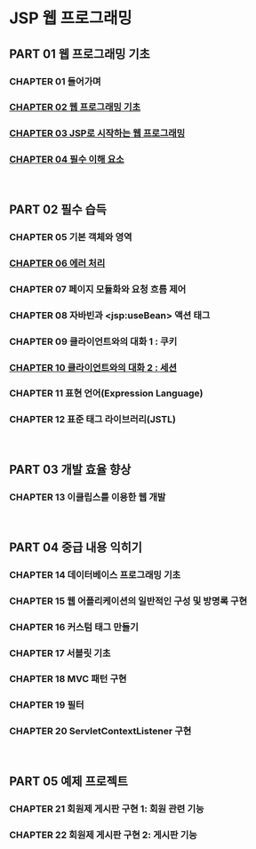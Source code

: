 # JSP 웹 프로그래밍 
## PART 01 웹 프로그래밍 기초
### CHAPTER 01 들어가며
### [CHAPTER 02 웹 프로그래밍 기초](https://github.com/ikkjun/Backend/tree/main/JSP/Chapter2)
### [CHAPTER 03 JSP로 시작하는 웹 프로그래밍](https://github.com/ikkjun/Backend/tree/main/JSP/Chapter3)
### [CHAPTER 04 필수 이해 요소](https://github.com/ikkjun/Backend/tree/main/JSP/Chapter4)
<br>

## PART 02 필수 습득
### CHAPTER 05 기본 객체와 영역
### [CHAPTER 06 에러 처리](https://github.com/ikkjun/Backend/tree/main/JSP/Chapter6)
### CHAPTER 07 페이지 모듈화와 요청 흐름 제어  
### CHAPTER 08 자바빈과 \<jsp:useBean> 액션 태그
### CHAPTER 09 클라이언트와의 대화 1 : 쿠키
### [CHAPTER 10 클라이언트와의 대화 2 : 세션](https://github.com/ikkjun/Backend/tree/main/JSP/Chapter10)
### CHAPTER 11 표현 언어(Expression Language)
### CHAPTER 12 표준 태그 라이브러리(JSTL)
<br>

## PART 03 개발 효율 향상
### CHAPTER 13 이클립스를 이용한 웹 개발
<br>

## PART 04 중급 내용 익히기
### CHAPTER 14 데이터베이스 프로그래밍 기초
### CHAPTER 15 웹 어플리케이션의 일반적인 구성 및 방명록 구현
### CHAPTER 16 커스텀 태그 만들기
### CHAPTER 17 서블릿 기초
### CHAPTER 18 MVC 패턴 구현
### CHAPTER 19 필터
### CHAPTER 20 ServletContextListener 구현
<br>

## PART 05 예제 프로젝트
### CHAPTER 21 회원제 게시판 구현 1: 회원 관련 기능
### CHAPTER 22 회원제 게시판 구현 2: 게시판 기능